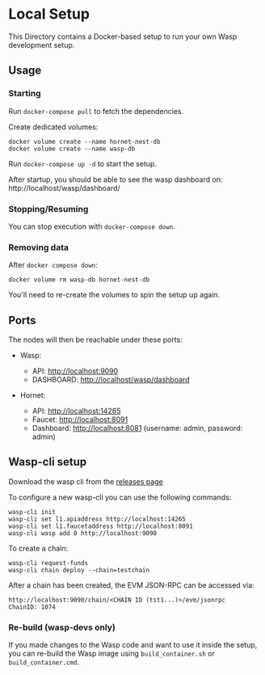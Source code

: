 # Local Setup

This Directory contains a Docker-based setup to run your own Wasp development
setup.

## Usage

### Starting

Run `docker-compose pull` to fetch the dependencies.

Create dedicated volumes:
```
docker volume create --name hornet-nest-db
docker volume create --name wasp-db
```

Run `docker-compose up -d` to start the setup.

After startup, you should be able to see the wasp dashboard on:
http://localhost/wasp/dashboard/

### Stopping/Resuming

You can stop execution with `docker-compose down`.

### Removing data

After `docker compose down`:
```
docker volume rm wasp-db hornet-nest-db
```

You'll need to re-create the volumes to spin the setup up again.

## Ports

The nodes will then be reachable under these ports:

- Wasp:
  - API: <http://localhost:9090>
  - DASHBOARD: <http://localhost/wasp/dashboard>

- Hornet:
  - API: <http://localhost:14265>
  - Faucet: <http://localhost:8091>
  - Dashboard: <http://localhost:8081> (username: admin, password: admin)

## Wasp-cli setup

Download the wasp cli from the [releases page](https://github.com/iotaledger/wasp/releases)

To configure a new wasp-cli you can use the following commands:

```shell
wasp-cli init
wasp-cli set l1.apiaddress http://localhost:14265
wasp-cli set l1.faucetaddress http://localhost:8091
wasp-cli wasp add 0 http://localhost:9090
```

To create a chain:

```shell
wasp-cli request-funds
wasp-cli chain deploy --chain=testchain
```

After a chain has been created, the EVM JSON-RPC can be accessed via:

```
http://localhost:9090/chain/<CHAIN ID (tst1...)>/evm/jsonrpc
ChainID: 1074
```

### Re-build (wasp-devs only)

If you made changes to the Wasp code and want to use it inside the setup, you can re-build the Wasp image using `build_container.sh` or `build_container.cmd`.

